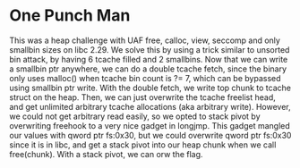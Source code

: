 # One Punch Man

This was a heap challenge with UAF free, calloc, view, seccomp and only smallbin sizes on libc 2.29. We solve this by using a trick similar to unsorted bin attack, by having 6 tcache filled and 2 smallbins. Now that we can write a smallbin ptr anywhere, we can do a double tcache fetch, since the binary only uses malloc() when tcache bin count is ?= 7, which can be bypassed using smallbin ptr write. With the double fetch, we write top chunk to tcache struct on the heap. Then, we can just overwrite the tcache freelist head, and get unlimited arbitrary tcache allocations (aka arbitrary write). However, we could not get arbitrary read easily, so we opted to stack pivot by overwriting freehook to a very nice gadget in longjmp. This gadget mangled our values with qword ptr fs:0x30, but we could overwrite qword ptr fs:0x30 since it is in libc, and get a stack pivot into our heap chunk when we call free(chunk). With a stack pivot, we can orw the flag.
